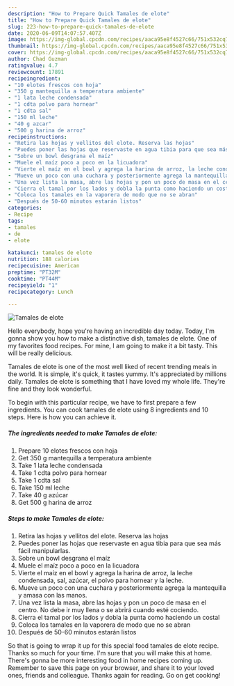 ```yaml
---
description: "How to Prepare Quick Tamales de elote"
title: "How to Prepare Quick Tamales de elote"
slug: 223-how-to-prepare-quick-tamales-de-elote
date: 2020-06-09T14:07:57.407Z
image: https://img-global.cpcdn.com/recipes/aaca95e8f4527c66/751x532cq70/tamales-de-elote-foto-principal.jpg
thumbnail: https://img-global.cpcdn.com/recipes/aaca95e8f4527c66/751x532cq70/tamales-de-elote-foto-principal.jpg
cover: https://img-global.cpcdn.com/recipes/aaca95e8f4527c66/751x532cq70/tamales-de-elote-foto-principal.jpg
author: Chad Guzman
ratingvalue: 4.7
reviewcount: 17891
recipeingredient:
- "10 elotes frescos con hoja"
- "350 g mantequilla a temperatura ambiente"
- "1 lata leche condensada"
- "1 cdta polvo para hornear"
- "1 cdta sal"
- "150 ml leche"
- "40 g azcar"
- "500 g harina de arroz"
recipeinstructions:
- "Retira las hojas y vellitos del elote. Reserva las hojas"
- "Puedes poner las hojas que reservaste en agua tibia para que sea más fácil manipularlas."
- "Sobre un bowl desgrana el maíz"
- "Muele el maíz poco a poco en la licuadora"
- "Vierte el maíz en el bowl y agrega la harina de arroz, la leche condensada, sal, azúcar, el polvo para hornear y la leche."
- "Mueve un poco con una cuchara y posteriormente agrega la mantequilla y amasa con las manos."
- "Una vez lista la masa, abre las hojas y pon un poco de masa en el centro. No debe ir muy llena o se abrirá cuando esté cociendo."
- "Cierra el tamal por los lados y dobla la punta como haciendo un costal"
- "Coloca los tamales en la vaporera de modo que no se abran"
- "Después de 50-60 minutos estarán listos"
categories:
- Recipe
tags:
- tamales
- de
- elote

katakunci: tamales de elote 
nutrition: 188 calories
recipecuisine: American
preptime: "PT32M"
cooktime: "PT44M"
recipeyield: "1"
recipecategory: Lunch

---
```



![Tamales de elote](https://img-global.cpcdn.com/recipes/aaca95e8f4527c66/751x532cq70/tamales-de-elote-foto-principal.jpg)

Hello everybody, hope you're having an incredible day today. Today, I'm gonna show you how to make a distinctive dish, tamales de elote. One of my favorites food recipes. For mine, I am going to make it a bit tasty. This will be really delicious.



Tamales de elote is one of the most well liked of recent trending meals in the world. It is simple, it's quick, it tastes yummy. It's appreciated by millions daily. Tamales de elote is something that I have loved my whole life. They're fine and they look wonderful.


To begin with this particular recipe, we have to first prepare a few ingredients. You can cook tamales de elote using 8 ingredients and 10 steps. Here is how you can achieve it.

<!--inarticleads1-->

##### The ingredients needed to make Tamales de elote:

1. Prepare 10 elotes frescos con hoja
1. Get 350 g mantequilla a temperatura ambiente
1. Take 1 lata leche condensada
1. Take 1 cdta polvo para hornear
1. Take 1 cdta sal
1. Take 150 ml leche
1. Take 40 g azúcar
1. Get 500 g harina de arroz




<!--inarticleads2-->

##### Steps to make Tamales de elote:

1. Retira las hojas y vellitos del elote. Reserva las hojas
1. Puedes poner las hojas que reservaste en agua tibia para que sea más fácil manipularlas.
1. Sobre un bowl desgrana el maíz
1. Muele el maíz poco a poco en la licuadora
1. Vierte el maíz en el bowl y agrega la harina de arroz, la leche condensada, sal, azúcar, el polvo para hornear y la leche.
1. Mueve un poco con una cuchara y posteriormente agrega la mantequilla y amasa con las manos.
1. Una vez lista la masa, abre las hojas y pon un poco de masa en el centro. No debe ir muy llena o se abrirá cuando esté cociendo.
1. Cierra el tamal por los lados y dobla la punta como haciendo un costal
1. Coloca los tamales en la vaporera de modo que no se abran
1. Después de 50-60 minutos estarán listos




So that is going to wrap it up for this special food tamales de elote recipe. Thanks so much for your time. I'm sure that you will make this at home. There's gonna be more interesting food in home recipes coming up. Remember to save this page on your browser, and share it to your loved ones, friends and colleague. Thanks again for reading. Go on get cooking!
